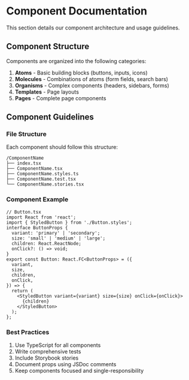 # Component Documentation

This section details our component architecture and usage guidelines.

## Component Structure

Components are organized into the following categories:

1. **Atoms** - Basic building blocks (buttons, inputs, icons)
2. **Molecules** - Combinations of atoms (form fields, search bars)
3. **Organisms** - Complex components (headers, sidebars, forms)
4. **Templates** - Page layouts
5. **Pages** - Complete page components

## Component Guidelines

### File Structure

Each component should follow this structure:

```tsx
/ComponentName
├── index.tsx
├── ComponentName.tsx
├── ComponentName.styles.ts
├── ComponentName.test.tsx
└── ComponentName.stories.tsx
```

### Component Example

```tsx
// Button.tsx
import React from 'react';
import { StyledButton } from './Button.styles';
interface ButtonProps {
  variant: 'primary' | 'secondary';
  size: 'small' | 'medium' | 'large';
  children: React.ReactNode;
  onClick?: () => void;
}
export const Button: React.FC<ButtonProps> = ({
  variant,
  size,
  children,
  onClick,
}) => {
  return (
    <StyledButton variant={variant} size={size} onClick={onClick}>
      {children}
    </StyledButton>
  );
};
```

### Best Practices

1. Use TypeScript for all components
2. Write comprehensive tests
3. Include Storybook stories
4. Document props using JSDoc comments
5. Keep components focused and single-responsibility
